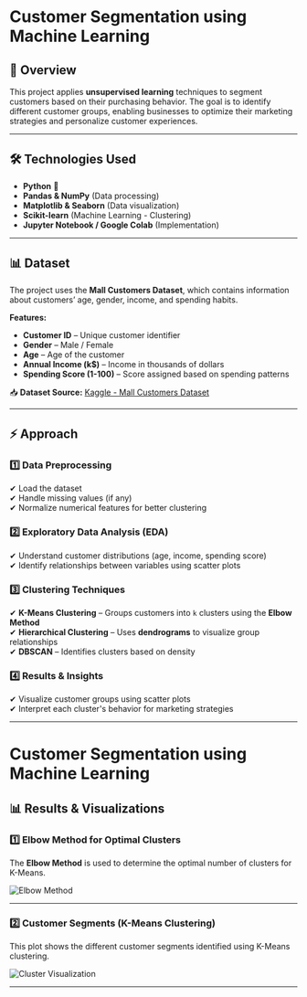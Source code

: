 # Customer Segmentation using Machine Learning

## 📌 Overview
This project applies **unsupervised learning** techniques to segment customers based on their purchasing behavior. The goal is to identify different customer groups, enabling businesses to optimize their marketing strategies and personalize customer experiences.

---

## 🛠 Technologies Used
- **Python** 🐍  
- **Pandas & NumPy** (Data processing)  
- **Matplotlib & Seaborn** (Data visualization)  
- **Scikit-learn** (Machine Learning - Clustering)  
- **Jupyter Notebook / Google Colab** (Implementation)  

---

## 📊 Dataset
The project uses the **Mall Customers Dataset**, which contains information about customers’ age, gender, income, and spending habits.

**Features:**
- **Customer ID** – Unique customer identifier  
- **Gender** – Male / Female  
- **Age** – Age of the customer  
- **Annual Income (k$)** – Income in thousands of dollars  
- **Spending Score (1-100)** – Score assigned based on spending patterns  

📥 **Dataset Source:** [Kaggle - Mall Customers Dataset](https://www.kaggle.com/datasets/vjchoudhary7/customer-segmentation-tutorial-in-python)  

---

## ⚡ Approach

### 1️⃣ Data Preprocessing
✔ Load the dataset  
✔ Handle missing values (if any)  
✔ Normalize numerical features for better clustering  

### 2️⃣ Exploratory Data Analysis (EDA)
✔ Understand customer distributions (age, income, spending score)  
✔ Identify relationships between variables using scatter plots  

### 3️⃣ Clustering Techniques
✔ **K-Means Clustering** – Groups customers into `k` clusters using the **Elbow Method**  
✔ **Hierarchical Clustering** – Uses **dendrograms** to visualize group relationships  
✔ **DBSCAN** – Identifies clusters based on density  

### 4️⃣ Results & Insights
✔ Visualize customer groups using scatter plots  
✔ Interpret each cluster's behavior for marketing strategies  

---
# Customer Segmentation using Machine Learning

## 📊 Results & Visualizations

### **1️⃣ Elbow Method for Optimal Clusters**
The **Elbow Method** is used to determine the optimal number of clusters for K-Means.

![Elbow Method](images/elbow_method.png)

---

### **2️⃣ Customer Segments (K-Means Clustering)**
This plot shows the different customer segments identified using K-Means clustering.

![Cluster Visualization](images/cluster_visualization.png)

---



